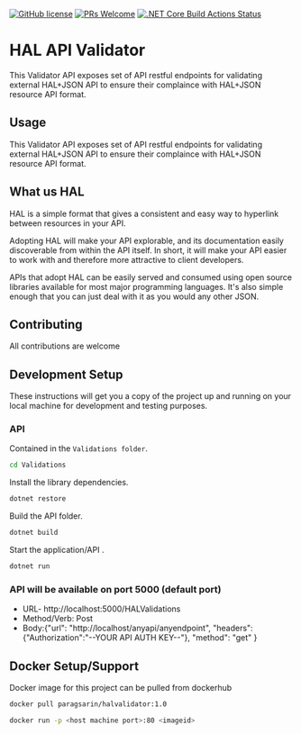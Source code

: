 [![GitHub license](https://img.shields.io/badge/License-GPLv3-blue.svg)]() 
[![PRs Welcome](https://img.shields.io/badge/PRs-welcome-brightgreen.svg)]()
[![.NET Core Build Actions Status](https://github.com/paragsarin/HALValidator/workflows/.NET%20Core%20Build/badge.svg)](https://github.com/paragsarin/HALValidator/actions)
# HAL API Validator  
This Validator API exposes set of API restful endpoints for validating external HAL+JSON API to ensure their complaince with HAL+JSON resource API format.

## Usage
This Validator API exposes set of API restful endpoints for validating external HAL+JSON API to ensure their complaince with HAL+JSON resource API format.

## What us HAL
HAL is a simple format that gives a consistent and easy way to hyperlink between resources in your API.

Adopting HAL will make your API explorable, and its documentation easily discoverable from within the API itself. In short, it will make your API easier to work with and therefore more attractive to client developers.

APIs that adopt HAL can be easily served and consumed using open source libraries available for most major programming languages. It's also simple enough that you can just deal with it as you would any other JSON.

## Contributing
All contributions are welcome

## Development Setup
These instructions will get you a copy of the project up and running on your local machine for development and testing purposes.


### API
Contained in the `Validations folder`.

```bash
cd Validations
```

Install the library dependencies.

```bash
dotnet restore
```

Build the API folder.

````bash
dotnet build
````

Start the application/API .

````bash
dotnet run
````

### API will be available on port 5000  (default port)
 - URL- http://localhost:5000/HALValidations
 - Method/Verb: Post
 - Body:{"url": "http://localhost/anyapi/anyendpoint",
			   "headers": {"Authorization":"--YOUR API AUTH KEY--"},
               "method": "get"
              }



## Docker Setup/Support
Docker image for this project can be pulled from dockerhub

```bash
docker pull paragsarin/halvalidator:1.0
````

```bash
docker run -p <host machine port>:80 <imageid>
````
